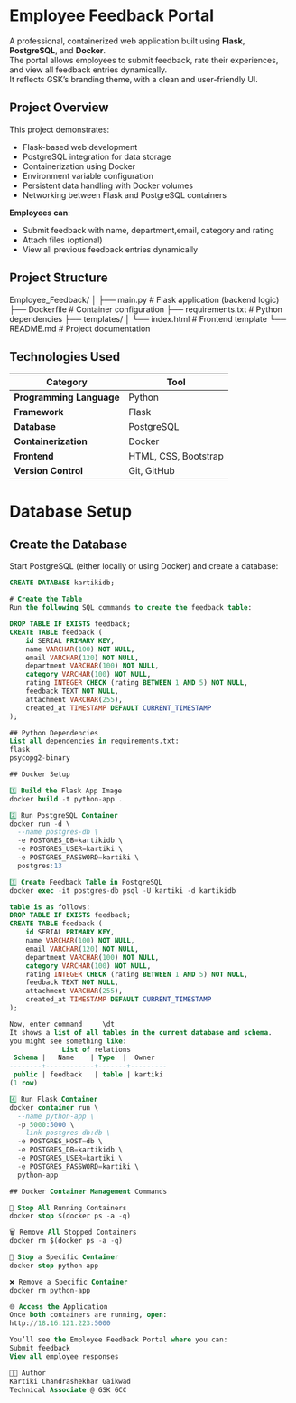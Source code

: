 # Employee Feedback Portal

A professional, containerized web application built using **Flask**, **PostgreSQL**, and **Docker**.  
The portal allows employees to submit feedback, rate their experiences, and view all feedback entries dynamically.  
It reflects GSK’s branding theme, with a clean and user-friendly UI.

##  Project Overview

This project demonstrates:
- Flask-based web development  
- PostgreSQL integration for data storage  
- Containerization using Docker  
- Environment variable configuration  
- Persistent data handling with Docker volumes  
- Networking between Flask and PostgreSQL containers  

**Employees can**:
- Submit feedback with name, department,email, category and rating  
- Attach files (optional)  
- View all previous feedback entries dynamically
  
##  Project Structure
Employee_Feedback/
│
├── main.py              # Flask application (backend logic)
├── Dockerfile           # Container configuration
├── requirements.txt     # Python dependencies
├── templates/
│   └── index.html       # Frontend template
└── README.md            # Project documentation

##  Technologies Used

| Category                 | Tool |
|-----------               |------|
| **Programming Language** | Python |
| **Framework**            | Flask |
| **Database**             | PostgreSQL |
| **Containerization**     | Docker |
| **Frontend**             | HTML, CSS, Bootstrap |
| **Version Control**      | Git, GitHub |

#  Database Setup

## Create the Database
Start PostgreSQL (either locally or using Docker) and create a database:
```sql
CREATE DATABASE kartikidb;

# Create the Table
Run the following SQL commands to create the feedback table:

DROP TABLE IF EXISTS feedback;
CREATE TABLE feedback (
    id SERIAL PRIMARY KEY,
    name VARCHAR(100) NOT NULL,
    email VARCHAR(120) NOT NULL,
    department VARCHAR(100) NOT NULL,
    category VARCHAR(100) NOT NULL,
    rating INTEGER CHECK (rating BETWEEN 1 AND 5) NOT NULL,
    feedback TEXT NOT NULL,
    attachment VARCHAR(255),
    created_at TIMESTAMP DEFAULT CURRENT_TIMESTAMP
);

## Python Dependencies
List all dependencies in requirements.txt:
flask
psycopg2-binary

## Docker Setup

1️⃣ Build the Flask App Image
docker build -t python-app .

2️⃣ Run PostgreSQL Container
docker run -d \
  --name postgres-db \
  -e POSTGRES_DB=kartikidb \
  -e POSTGRES_USER=kartiki \
  -e POSTGRES_PASSWORD=kartiki \
  postgres:13

3️⃣ Create Feedback Table in PostgreSQL
docker exec -it postgres-db psql -U kartiki -d kartikidb

table is as follows:
DROP TABLE IF EXISTS feedback;
CREATE TABLE feedback (
    id SERIAL PRIMARY KEY,
    name VARCHAR(100) NOT NULL,
    email VARCHAR(120) NOT NULL,
    department VARCHAR(100) NOT NULL,
    category VARCHAR(100) NOT NULL,
    rating INTEGER CHECK (rating BETWEEN 1 AND 5) NOT NULL,
    feedback TEXT NOT NULL,
    attachment VARCHAR(255),
    created_at TIMESTAMP DEFAULT CURRENT_TIMESTAMP
);

Now, enter command     \dt
It shows a list of all tables in the current database and schema.
you might see something like:
             List of relations
 Schema |   Name    | Type  |  Owner
--------+------------+-------+---------
 public | feedback   | table | kartiki
(1 row)

4️⃣ Run Flask Container
docker container run \
  --name python-app \
  -p 5000:5000 \
  --link postgres-db:db \
  -e POSTGRES_HOST=db \
  -e POSTGRES_DB=kartikidb \
  -e POSTGRES_USER=kartiki \
  -e POSTGRES_PASSWORD=kartiki \
  python-app

## Docker Container Management Commands

🛑 Stop All Running Containers
docker stop $(docker ps -a -q)

🗑️ Remove All Stopped Containers
docker rm $(docker ps -a -q)

🧱 Stop a Specific Container
docker stop python-app

❌ Remove a Specific Container
docker rm python-app

🌐 Access the Application
Once both containers are running, open:
http://18.16.121.223:5000

You’ll see the Employee Feedback Portal where you can:
Submit feedback
View all employee responses

👩‍💻 Author
Kartiki Chandrashekhar Gaikwad
Technical Associate @ GSK GCC


